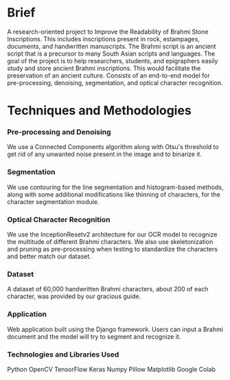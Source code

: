 # Brief

A research-oriented project to Improve the Readability of Brahmi Stone Inscriptions. This includes inscriptions present in rock, estampages, documents, and handwritten manuscripts.
The Brahmi script is an ancient script that is a precursor to many South Asian scripts and languages.
The goal of the project is to help researchers, students, and epigraphers easily study and store ancient Brahmi inscriptions. This would facilitate the preservation of an ancient culture.
Consists of an end-to-end model for pre-processing, denoising, segmentation, and optical character recognition. 

# Techniques and Methodologies

### Pre-processing and Denoising
We use a Connected Components algorithm along with Otsu's threshold to get rid of any unwanted noise present in the image and to binarize it.

### Segmentation 
We use contouring for the line segmentation and histogram-based methods, along with some additional modifications like thinning of characters, for the character segmentation module.

### Optical Character Recognition
We use the InceptionResetv2 architecture for our OCR model to recognize the multitude of different Brahmi characters. We also use skeletonization and pruning as pre-processing when testing to standardize the characters and better match our dataset.

### Dataset
A dataset of 60,000 handwritten Brahmi characters, about 200 of each character, was provided by our gracious guide.

### Application
Web application built using the Django framework. Users can input a Brahmi document and the model will try to segment and recognize it.

### Technologies and Libraries Used
Python
OpenCV
TensorFlow
Keras
Numpy
Pillow
Matplotlib
Google Colab
 
